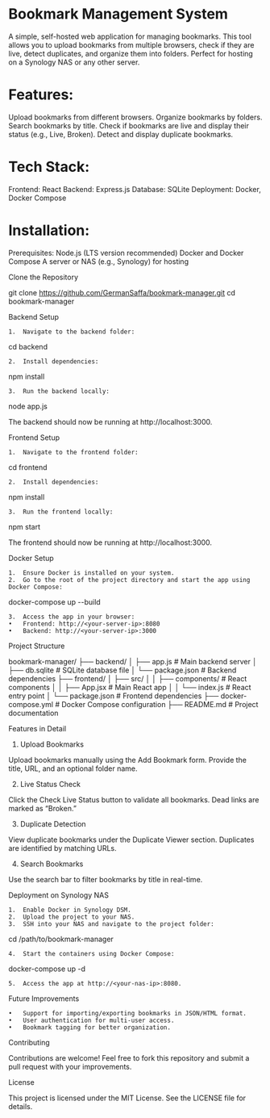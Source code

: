 # Bookmark Management System

A simple, self-hosted web application for managing bookmarks. This tool allows you to upload bookmarks from multiple browsers, check if they are live, detect duplicates, and organize them into folders. Perfect for hosting on a Synology NAS or any other server.

# Features:
Upload bookmarks from different browsers.
Organize bookmarks by folders.
Search bookmarks by title.
Check if bookmarks are live and display their status (e.g., Live, Broken).
Detect and display duplicate bookmarks.

# Tech Stack:
Frontend: React
Backend: Express.js
Database: SQLite
Deployment: Docker, Docker Compose

# Installation:

Prerequisites:
Node.js (LTS version recommended)
Docker and Docker Compose
A server or NAS (e.g., Synology) for hosting

Clone the Repository

git clone https://github.com/GermanSaffa/bookmark-manager.git
cd bookmark-manager

Backend Setup

	1.	Navigate to the backend folder:

cd backend


	2.	Install dependencies:

npm install


	3.	Run the backend locally:

node app.js

The backend should now be running at http://localhost:3000.

Frontend Setup

	1.	Navigate to the frontend folder:

cd frontend


	2.	Install dependencies:

npm install


	3.	Run the frontend locally:

npm start

The frontend should now be running at http://localhost:3000.

Docker Setup

	1.	Ensure Docker is installed on your system.
	2.	Go to the root of the project directory and start the app using Docker Compose:

docker-compose up --build


	3.	Access the app in your browser:
	•	Frontend: http://<your-server-ip>:8080
	•	Backend: http://<your-server-ip>:3000

Project Structure

bookmark-manager/
├── backend/
│   ├── app.js            # Main backend server
│   ├── db.sqlite         # SQLite database file
│   └── package.json      # Backend dependencies
├── frontend/
│   ├── src/
│   │   ├── components/   # React components
│   │   ├── App.jsx       # Main React app
│   │   └── index.js      # React entry point
│   └── package.json      # Frontend dependencies
├── docker-compose.yml    # Docker Compose configuration
├── README.md             # Project documentation

Features in Detail

1. Upload Bookmarks

Upload bookmarks manually using the Add Bookmark form. Provide the title, URL, and an optional folder name.

2. Live Status Check

Click the Check Live Status button to validate all bookmarks. Dead links are marked as “Broken.”

3. Duplicate Detection

View duplicate bookmarks under the Duplicate Viewer section. Duplicates are identified by matching URLs.

4. Search Bookmarks

Use the search bar to filter bookmarks by title in real-time.

Deployment on Synology NAS

	1.	Enable Docker in Synology DSM.
	2.	Upload the project to your NAS.
	3.	SSH into your NAS and navigate to the project folder:

cd /path/to/bookmark-manager


	4.	Start the containers using Docker Compose:

docker-compose up -d


	5.	Access the app at http://<your-nas-ip>:8080.

Future Improvements

	•	Support for importing/exporting bookmarks in JSON/HTML format.
	•	User authentication for multi-user access.
	•	Bookmark tagging for better organization.

Contributing

Contributions are welcome! Feel free to fork this repository and submit a pull request with your improvements.

License

This project is licensed under the MIT License. See the LICENSE file for details.
